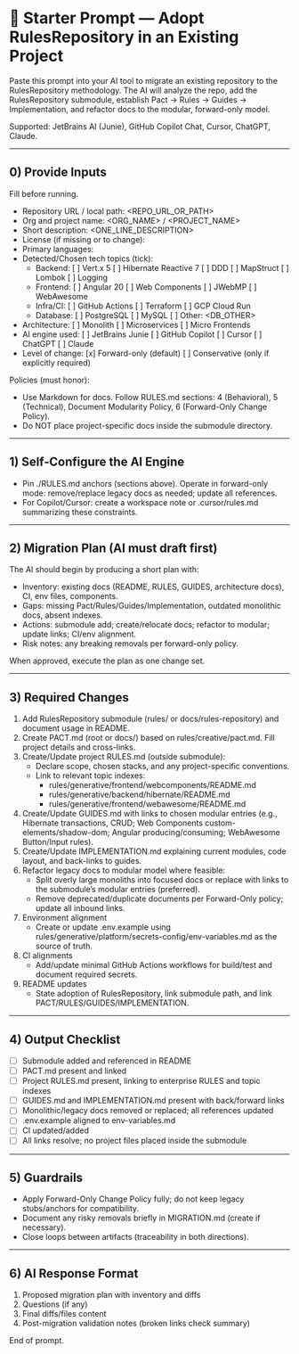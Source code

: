 # 🔄 Starter Prompt — Adopt RulesRepository in an Existing Project

Paste this prompt into your AI tool to migrate an existing repository to the RulesRepository methodology. The AI will analyze the repo, add the RulesRepository submodule, establish Pact → Rules → Guides → Implementation, and refactor docs to the modular, forward-only model.

Supported: JetBrains AI (Junie), GitHub Copilot Chat, Cursor, ChatGPT, Claude.

---

## 0) Provide Inputs
Fill before running.

- Repository URL / local path: <REPO_URL_OR_PATH>
- Org and project name: <ORG_NAME> / <PROJECT_NAME>
- Short description: <ONE_LINE_DESCRIPTION>
- License (if missing or to change): <LICENSE>
- Primary languages: <LANGUAGES>
- Detected/Chosen tech topics (tick):
  - Backend: [ ] Vert.x 5  [ ] Hibernate Reactive 7  [ ] DDD  [ ] MapStruct  [ ] Lombok  [ ] Logging
  - Frontend: [ ] Angular 20  [ ] Web Components  [ ] JWebMP  [ ] WebAwesome
  - Infra/CI: [ ] GitHub Actions  [ ] Terraform  [ ] GCP Cloud Run
  - Database: [ ] PostgreSQL  [ ] MySQL  [ ] Other: <DB_OTHER>
- Architecture: [ ] Monolith  [ ] Microservices  [ ] Micro Frontends
- AI engine used: [ ] JetBrains Junie  [ ] GitHub Copilot  [ ] Cursor  [ ] ChatGPT  [ ] Claude
- Level of change: [x] Forward-only (default)  [ ] Conservative (only if explicitly required)

Policies (must honor):
- Use Markdown for docs. Follow RULES.md sections: 4 (Behavioral), 5 (Technical), Document Modularity Policy, 6 (Forward-Only Change Policy).
- Do NOT place project-specific docs inside the submodule directory.

---

## 1) Self‑Configure the AI Engine
- Pin ./RULES.md anchors (sections above). Operate in forward-only mode: remove/replace legacy docs as needed; update all references.
- For Copilot/Cursor: create a workspace note or .cursor/rules.md summarizing these constraints.

---

## 2) Migration Plan (AI must draft first)
The AI should begin by producing a short plan with:
- Inventory: existing docs (README, RULES, GUIDES, architecture docs), CI, env files, components.
- Gaps: missing Pact/Rules/Guides/Implementation, outdated monolithic docs, absent indexes.
- Actions: submodule add; create/relocate docs; refactor to modular; update links; CI/env alignment.
- Risk notes: any breaking removals per forward-only policy.

When approved, execute the plan as one change set.

---

## 3) Required Changes
1. Add RulesRepository submodule (rules/ or docs/rules-repository) and document usage in README.
2. Create PACT.md (root or docs/) based on rules/creative/pact.md. Fill project details and cross-links.
3. Create/Update project RULES.md (outside submodule):
   - Declare scope, chosen stacks, and any project-specific conventions.
   - Link to relevant topic indexes:
     - rules/generative/frontend/webcomponents/README.md
     - rules/generative/backend/hibernate/README.md
     - rules/generative/frontend/webawesome/README.md
4. Create/Update GUIDES.md with links to chosen modular entries (e.g., Hibernate transactions, CRUD; Web Components custom-elements/shadow-dom; Angular producing/consuming; WebAwesome Button/Input rules).
5. Create/Update IMPLEMENTATION.md explaining current modules, code layout, and back-links to guides.
6. Refactor legacy docs to modular model where feasible:
   - Split overly large monoliths into focused docs or replace with links to the submodule’s modular entries (preferred).
   - Remove deprecated/duplicate documents per Forward-Only policy; update all inbound links.
7. Environment alignment
   - Create or update .env.example using rules/generative/platform/secrets-config/env-variables.md as the source of truth.
8. CI alignments
   - Add/update minimal GitHub Actions workflows for build/test and document required secrets.
9. README updates
   - State adoption of RulesRepository, link submodule path, and link PACT/RULES/GUIDES/IMPLEMENTATION.

---

## 4) Output Checklist
- [ ] Submodule added and referenced in README
- [ ] PACT.md present and linked
- [ ] Project RULES.md present, linking to enterprise RULES and topic indexes
- [ ] GUIDES.md and IMPLEMENTATION.md present with back/forward links
- [ ] Monolithic/legacy docs removed or replaced; all references updated
- [ ] .env.example aligned to env-variables.md
- [ ] CI updated/added
- [ ] All links resolve; no project files placed inside the submodule

---

## 5) Guardrails
- Apply Forward-Only Change Policy fully; do not keep legacy stubs/anchors for compatibility.
- Document any risky removals briefly in MIGRATION.md (create if necessary).
- Close loops between artifacts (traceability in both directions).

---

## 6) AI Response Format
1) Proposed migration plan with inventory and diffs
2) Questions (if any)
3) Final diffs/files content
4) Post-migration validation notes (broken links check summary)

End of prompt.